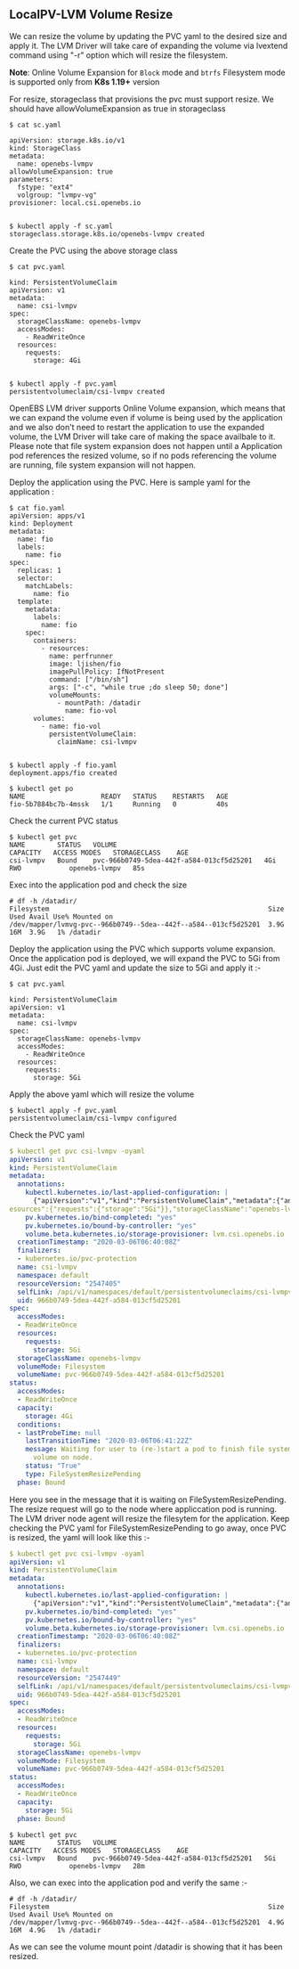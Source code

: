 ## LocalPV-LVM Volume Resize

We can resize the volume by updating the PVC yaml to the desired size and apply it. The LVM Driver will take care of expanding the volume via lvextend command using "-r" option which will resize the filesystem.

**Note**: Online Volume Expansion for `Block` mode and `btrfs` Filesystem mode is supported only from **K8s 1.19+** version

For resize, storageclass that provisions the pvc must support resize. We should have allowVolumeExpansion as true in storageclass

```
$ cat sc.yaml

apiVersion: storage.k8s.io/v1
kind: StorageClass
metadata:
  name: openebs-lvmpv
allowVolumeExpansion: true
parameters:
  fstype: "ext4"
  volgroup: "lvmpv-vg"
provisioner: local.csi.openebs.io


$ kubectl apply -f sc.yaml
storageclass.storage.k8s.io/openebs-lvmpv created
```

Create the PVC using the above storage class

```
$ cat pvc.yaml

kind: PersistentVolumeClaim
apiVersion: v1
metadata:
  name: csi-lvmpv
spec:
  storageClassName: openebs-lvmpv
  accessModes:
    - ReadWriteOnce
  resources:
    requests:
      storage: 4Gi


$ kubectl apply -f pvc.yaml
persistentvolumeclaim/csi-lvmpv created
```

OpenEBS LVM driver supports Online Volume expansion, which means that we can expand the volume even if volume is being used by the application and we also don't need to restart the application to use the expanded volume, the LVM Driver will take care of making the space availbale to it. Please note that file system expansion does not happen until a Application pod references the resized volume, so if no pods referencing the volume are running, file system expansion will not happen.

Deploy the application using the PVC. Here is sample yaml for the application :

```
$ cat fio.yaml
apiVersion: apps/v1
kind: Deployment
metadata:
  name: fio
  labels:
    name: fio
spec:
  replicas: 1
  selector:
    matchLabels:
      name: fio
  template:
    metadata:
      labels:
        name: fio
    spec:
      containers:
        - resources:
          name: perfrunner
          image: ljishen/fio
          imagePullPolicy: IfNotPresent
          command: ["/bin/sh"]
          args: ["-c", "while true ;do sleep 50; done"]
          volumeMounts:
            - mountPath: /datadir
              name: fio-vol
      volumes:
        - name: fio-vol
          persistentVolumeClaim:
            claimName: csi-lvmpv


$ kubectl apply -f fio.yaml
deployment.apps/fio created

$ kubectl get po
NAME                   READY   STATUS    RESTARTS   AGE
fio-5b7884bc7b-4mssk   1/1     Running   0          40s

```

Check the current PVC status

```
$ kubectl get pvc
NAME        STATUS   VOLUME                                     CAPACITY   ACCESS MODES   STORAGECLASS    AGE
csi-lvmpv   Bound    pvc-966b0749-5dea-442f-a584-013cf5d25201   4Gi        RWO            openebs-lvmpv   85s

```
Exec into the application pod and check the size

```
# df -h /datadir/
Filesystem                                                       Size  Used Avail Use% Mounted on
/dev/mapper/lvmvg-pvc--966b0749--5dea--442f--a584--013cf5d25201  3.9G   16M  3.9G   1% /datadir
```

Deploy the application using the PVC which supports volume expansion. Once the application pod is deployed, we will expand the PVC to 5Gi from 4Gi. Just edit the PVC yaml and update the size to 5Gi and apply it :-

```
$ cat pvc.yaml

kind: PersistentVolumeClaim
apiVersion: v1
metadata:
  name: csi-lvmpv
spec:
  storageClassName: openebs-lvmpv
  accessModes:
    - ReadWriteOnce
  resources:
    requests:
      storage: 5Gi
```

Apply the above yaml which will resize the volume

```
$ kubectl apply -f pvc.yaml
persistentvolumeclaim/csi-lvmpv configured

```

Check the PVC yaml

```yaml
$ kubectl get pvc csi-lvmpv -oyaml
apiVersion: v1
kind: PersistentVolumeClaim
metadata:
  annotations:
    kubectl.kubernetes.io/last-applied-configuration: |
      {"apiVersion":"v1","kind":"PersistentVolumeClaim","metadata":{"annotations":{},"name":"csi-lvmpv","namespace":"default"},"spec":{"accessModes":["ReadWriteOnce"],"r
esources":{"requests":{"storage":"5Gi"}},"storageClassName":"openebs-lvmpv"}}
    pv.kubernetes.io/bind-completed: "yes"
    pv.kubernetes.io/bound-by-controller: "yes"
    volume.beta.kubernetes.io/storage-provisioner: lvm.csi.openebs.io
  creationTimestamp: "2020-03-06T06:40:08Z"
  finalizers:
  - kubernetes.io/pvc-protection
  name: csi-lvmpv
  namespace: default
  resourceVersion: "2547405"
  selfLink: /api/v1/namespaces/default/persistentvolumeclaims/csi-lvmpv
  uid: 966b0749-5dea-442f-a584-013cf5d25201
spec:
  accessModes:
  - ReadWriteOnce
  resources:
    requests:
      storage: 5Gi
  storageClassName: openebs-lvmpv
  volumeMode: Filesystem
  volumeName: pvc-966b0749-5dea-442f-a584-013cf5d25201
status:
  accessModes:
  - ReadWriteOnce
  capacity:
    storage: 4Gi
  conditions:
  - lastProbeTime: null
    lastTransitionTime: "2020-03-06T06:41:22Z"
    message: Waiting for user to (re-)start a pod to finish file system resize of
      volume on node.
    status: "True"
    type: FileSystemResizePending
  phase: Bound

```

Here you see in the message that it is waiting on FileSystemResizePending. The resize request will go to the node where appliccation pod is running. The LVM driver node agent will resize the filesytem for the application. Keep checking the PVC yaml for FileSystemResizePending to go away, once PVC is resized, the yaml will look like this :-

```yaml
$ kubectl get pvc csi-lvmpv -oyaml
apiVersion: v1
kind: PersistentVolumeClaim
metadata:
  annotations:
    kubectl.kubernetes.io/last-applied-configuration: |
      {"apiVersion":"v1","kind":"PersistentVolumeClaim","metadata":{"annotations":{},"name":"csi-lvmpv","namespace":"default"},"spec":{"accessModes":["ReadWriteOnce"],"resources":{"requests":{"storage":"5Gi"}},"storageClassName":"openebs-lvmpv"}}
    pv.kubernetes.io/bind-completed: "yes"
    pv.kubernetes.io/bound-by-controller: "yes"
    volume.beta.kubernetes.io/storage-provisioner: lvm.csi.openebs.io
  creationTimestamp: "2020-03-06T06:40:08Z"
  finalizers:
  - kubernetes.io/pvc-protection
  name: csi-lvmpv
  namespace: default
  resourceVersion: "2547449"
  selfLink: /api/v1/namespaces/default/persistentvolumeclaims/csi-lvmpv
  uid: 966b0749-5dea-442f-a584-013cf5d25201
spec:
  accessModes:
  - ReadWriteOnce
  resources:
    requests:
      storage: 5Gi
  storageClassName: openebs-lvmpv
  volumeMode: Filesystem
  volumeName: pvc-966b0749-5dea-442f-a584-013cf5d25201
status:
  accessModes:
  - ReadWriteOnce
  capacity:
    storage: 5Gi
  phase: Bound
```

```
$ kubectl get pvc
NAME        STATUS   VOLUME                                     CAPACITY   ACCESS MODES   STORAGECLASS    AGE
csi-lvmpv   Bound    pvc-966b0749-5dea-442f-a584-013cf5d25201   5Gi        RWO            openebs-lvmpv   28m
```

Also, we can exec into the application pod and verify the same :-

```
# df -h /datadir/
Filesystem                                                       Size  Used Avail Use% Mounted on
/dev/mapper/lvmvg-pvc--966b0749--5dea--442f--a584--013cf5d25201  4.9G   16M  4.9G   1% /datadir

```
As we can see the volume mount point /datadir is showing that it has been resized.
